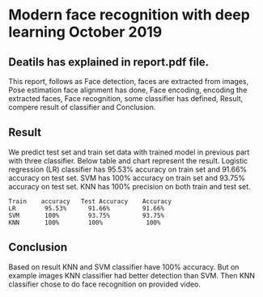 # Modern face recognition with deep learning October 2019 
## Deatils has explained in report.pdf file.

This  report,  follows  as  Face  detection,  faces  are  extracted  from  images,  Pose  estimation  face 
alignment has done, Face encoding, encoding the extracted faces, Face recognition, some classifier 
has defined, Result, compere result of classifier and Conclusion. 

## Result 
We  predict  test  set  and  train  set  data  with  trained  model  in  previous  part  with  three  classifier. 
Below table and chart represent the result. 
Logistic regression (LR) classifier has 95.53% accuracy on train set and 91.66% accuracy on test 
set.  SVM  has  100%  accuracy  on  train  set  and  93.75%  accuracy  on  test  set.  KNN  has  100% 
precision on both train and test set. 

    Train    accuracy   Test Accuracy    Accuracy 
    LR        95.53%      91.66%         91.66% 
    SVM       100%        93.75%         93.75% 
    KNN       100%        100%            100% 
    
## Conclusion 
Based  on  result  KNN  and  SVM  classifier  have  100%  accuracy.  But  on  example  images  KNN 
classifier  had  better  detection  than  SVM.  Then  KNN  classifier  chose  to  do  face  recognition  on 
provided video.

